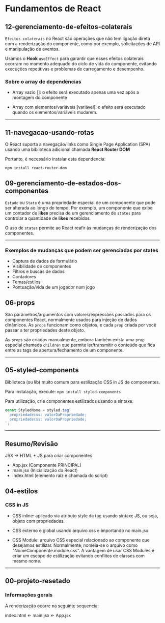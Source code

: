 # Fundamentos de React

## 12-gerenciamento-de-efeitos-colaterais

`Efeitos colaterais` no React são operações que não tem ligação
direta com a renderização do componente, como por exemplo,
solicitações de API e manipulação de eventos.

Usamos o **Hook** `useEffect` para garantir que esses efeitos
colaterais ocorram no momento adequado do ciclo de vida do
componente, evitando execuções repetitivas e problemas de
carregamento e desempenho.

### Sobre o array de dependências 

- Array vazio []: o efeito será executado apenas uma vez após a 
montagem do componente

- Array com elementos/variáveis [variável]: o efeito será
executado quando os elementos/variáveis mudarem.

---

## 11-navegacao-usando-rotas

O React suporta a navegação/links como Single Page Application
(SPA) usando uma biblioteca adicional chamada **React Router DOM**

Portanto, é necessário instalar esta dependencia:

```
npm install react-router-dom
```

## 09-gerenciamento-de-estados-dos-componentes

`Estado` ou `State` é uma propriedade especial de um componente
que pode ser alterada ao longo do tempo. Por exemplo, um
componente que exibe um contador de **likes** precisa de um
gerenciamento de `states` para controlar a quantidade de **likes** recebidos.

O uso de `states` permite ao React reafir às mudanças de renderização dos componentes.

---

### Exemplos de mudanças que podem ser gerenciadas por states

- Captura de dados de formulário
- Visibilidade de componentes
- Filtros e buscas de dados
- Contadores
- Temas/estilos
- Pontuação/vida de um jogador num jogo

## 06-props

São parâmetros/argumentos com valores/expressões passados para os
componentes React, normalmente usados para injeção de dados dinâmicos.
As `props` funcionam como objetos, e cada `prop` criada por você
passar a ter propriedades deste objeto.

As `props` são criadas manualmente, embora também exista uma `prop` especial chamada `children` que permite ler/transmitir o conteúdo que fica entre as tags de abertura/fechamento de um componente.

---

## 05-styled-components

Biblioteca (ou lib) muito comum para estilização CSS in JS de componentes.

Para instalação, execute: `npm install styled-components`

Para utilização, crie componentes estilizados usando a sintaxe:

```javascript
const StyledNome = styled.tag`
  propriedadecss: valorDaPropriedade;
  propriedadecss: valorDaPropriedade;
`;
```

---

## Resumo/Revisão

JSX -> HTML + JS para criar componentes

- App.jsx (Componente PRINCIPAL)
- main.jsx (Inicialização do React)
- index.html (elemento raíz e chamada do script)

## 04-estilos

### CSS in JS

- CSS inline: aplicado via atributo style da tag usando sintaxe JS, ou seja, objeto com propriedades.

- CSS externo e global usando arquivo.css e importando no main.jsx

- CSS Module: arquivo CSS especial relacionado ao componente que desejamos estilizar. Normalmente, nomeia-se o arquivo como "NomeComponente.module.css". A vantagem de usar CSS Modules é criar um escopo de estilização evitando conflitos de classes com mesmo nome.

---

## 00-projeto-resetado

### Informações gerais

A renderização ocorre na seguinte sequencia:

index.html <- main.jsx <- App.jsx
